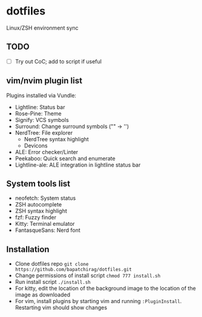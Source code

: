 # dotfiles
Linux/ZSH environment sync

## TODO
- [ ] Try out CoC; add to script if useful

## vim/nvim plugin list 

Plugins installed via Vundle:
- Lightline: Status bar
- Rose-Pine: Theme
- Signify: VCS symbols
- Surround: Change surround symbols ("" -> '')
- NerdTree: File explorer
    - NerdTree syntax highlight
    - Devicons
- ALE: Error checker/Linter
- Peekaboo: Quick search and enumerate
- Lightline-ale: ALE integration in lightline status bar

## System tools list
- neofetch: System status
- ZSH autocomplete
- ZSH syntax highlight
- fzf: Fuzzy finder
- Kitty: Terminal emulator
- FantasqueSans: Nerd font


## Installation
- Clone dotfiles repo
`git clone https://github.com/bapatchirag/dotfiles.git`
- Change permissions of install script
`chmod 777 install.sh`
- Run install script
`./install.sh`
- For kitty, edit the location of the background image to the location of the image as downloaded
- For vim, install plugins by starting vim and running `:PluginInstall`. Restarting vim should show changes
